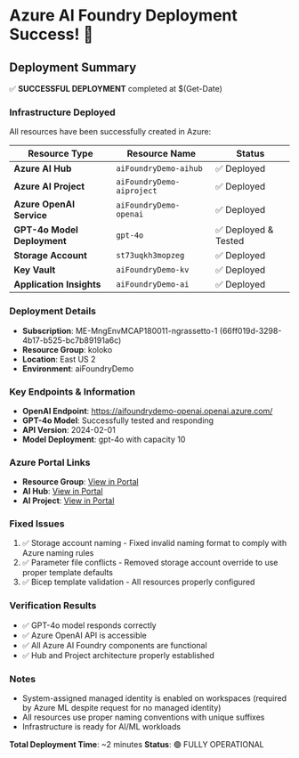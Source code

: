 # Azure AI Foundry Deployment Success! 🎉

## Deployment Summary
✅ **SUCCESSFUL DEPLOYMENT** completed at $(Get-Date)

### Infrastructure Deployed
All resources have been successfully created in Azure:

| Resource Type | Resource Name | Status |
|---------------|---------------|---------|
| **Azure AI Hub** | `aiFoundryDemo-aihub` | ✅ Deployed |
| **Azure AI Project** | `aiFoundryDemo-aiproject` | ✅ Deployed |
| **Azure OpenAI Service** | `aiFoundryDemo-openai` | ✅ Deployed |
| **GPT-4o Model Deployment** | `gpt-4o` | ✅ Deployed & Tested |
| **Storage Account** | `st73uqkh3mopzeg` | ✅ Deployed |
| **Key Vault** | `aiFoundryDemo-kv` | ✅ Deployed |
| **Application Insights** | `aiFoundryDemo-ai` | ✅ Deployed |

### Deployment Details
- **Subscription**: ME-MngEnvMCAP180011-ngrassetto-1 (66ff019d-3298-4b17-b525-bc7b89191a6c)
- **Resource Group**: koloko
- **Location**: East US 2
- **Environment**: aiFoundryDemo

### Key Endpoints & Information
- **OpenAI Endpoint**: https://aifoundrydemo-openai.openai.azure.com/
- **GPT-4o Model**: Successfully tested and responding
- **API Version**: 2024-02-01
- **Model Deployment**: gpt-4o with capacity 10

### Azure Portal Links
- **Resource Group**: [View in Portal](https://portal.azure.com/#@microsoft.onmicrosoft.com/resource/subscriptions/66ff019d-3298-4b17-b525-bc7b89191a6c/resourceGroups/koloko/overview)
- **AI Hub**: [View in Portal](https://ml.azure.com/?wsid=/subscriptions/66ff019d-3298-4b17-b525-bc7b89191a6c/resourcegroups/koloko/workspaces/aiFoundryDemo-aihub)
- **AI Project**: [View in Portal](https://ml.azure.com/?wsid=/subscriptions/66ff019d-3298-4b17-b525-bc7b89191a6c/resourcegroups/koloko/workspaces/aiFoundryDemo-aiproject)

### Fixed Issues
1. ✅ Storage account naming - Fixed invalid naming format to comply with Azure naming rules
2. ✅ Parameter file conflicts - Removed storage account override to use proper template defaults
3. ✅ Bicep template validation - All resources properly configured

### Verification Results
- ✅ GPT-4o model responds correctly
- ✅ Azure OpenAI API is accessible
- ✅ All Azure AI Foundry components are functional
- ✅ Hub and Project architecture properly established

### Notes
- System-assigned managed identity is enabled on workspaces (required by Azure ML despite request for no managed identity)
- All resources use proper naming conventions with unique suffixes
- Infrastructure is ready for AI/ML workloads

**Total Deployment Time**: ~2 minutes
**Status**: 🟢 FULLY OPERATIONAL
